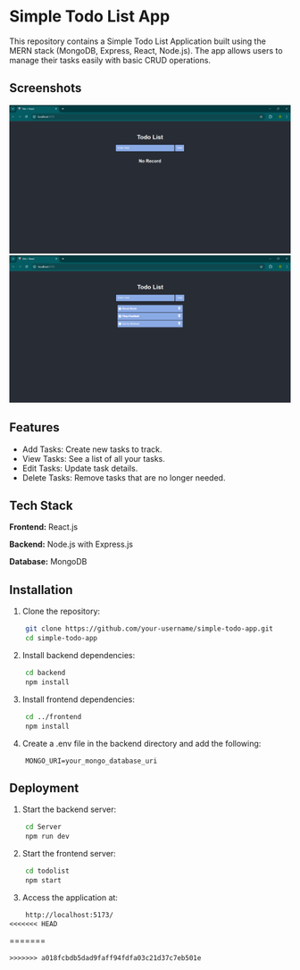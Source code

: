 
# Simple Todo List App

This repository contains a Simple Todo List Application built using the MERN stack (MongoDB, Express, React, Node.js). The app allows users to manage their tasks easily with basic CRUD operations.

## Screenshots

![App Screenshot](https://github.com/BlessDmello/Simple_Todo_App/blob/main/Todo1.png?raw=true)
![App Screenshot](https://github.com/BlessDmello/Simple_Todo_App/blob/main/Todo2.png?raw=true)


## Features

- Add Tasks: Create new tasks to track.
- View Tasks: See a list of all your tasks.
- Edit Tasks: Update task details.
- Delete Tasks: Remove tasks that are no longer needed.


## Tech Stack

**Frontend:** React.js

**Backend:** Node.js with Express.js

**Database:** MongoDB
## Installation

1. Clone the repository:

```bash
    git clone https://github.com/your-username/simple-todo-app.git
    cd simple-todo-app
```

2. Install backend dependencies:

```bash
    cd backend
    npm install
```  

3. Install frontend dependencies:

```bash
    cd ../frontend
    npm install
``` 

4. Create a .env file in the backend directory and add the following:

```env
    MONGO_URI=your_mongo_database_uri
``` 
## Deployment

1. Start the backend server:

```bash
    cd Server
    npm run dev
```
2. Start the frontend server:

```bash
    cd todolist
    npm start
```
3. Access the application at:

```arduino
    http://localhost:5173/
<<<<<<< HEAD
```
=======
```
>>>>>>> a018fcbdb5dad9faff94fdfa03c21d37c7eb501e
